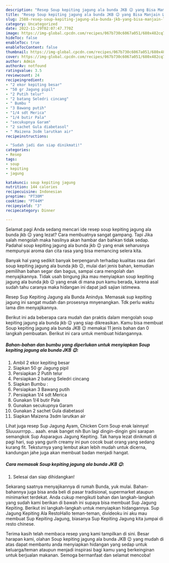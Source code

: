 ```yaml
---
description: "Resep Soup kepiting jagung ala bunda JKB 😉 yang Bisa Manjain Lidah"
title: "Resep Soup kepiting jagung ala bunda JKB 😉 yang Bisa Manjain Lidah"
slug: 2588-resep-soup-kepiting-jagung-ala-bunda-jkb-yang-bisa-manjain-lidah
category: Uncategorized
date: 2022-11-29T02:07:47.770Z
image: https://img-global.cpcdn.com/recipes/067b730c6067a051/680x482cq70/soup-kepiting-jagung-ala-bunda-jkb-foto-resep-utama.jpg
hideToc: false
enableToc: true
enableTocContent: false
thumbnail: https://img-global.cpcdn.com/recipes/067b730c6067a051/680x482cq70/soup-kepiting-jagung-ala-bunda-jkb-foto-resep-utama.jpg
cover: https://img-global.cpcdn.com/recipes/067b730c6067a051/680x482cq70/soup-kepiting-jagung-ala-bunda-jkb-foto-resep-utama.jpg
author: Admin
authorAv: notfound
ratingvalue: 3.5
reviewcount: 24
recipeingredient:
- "2 ekor kepiting besar"
- "50 gr Jagung pipil"
- "2 Putih telur"
- "2 batang Seledri cincang"
- " Bumbu "
- "3 Bawang putih"
- "1/4 sdt Merica"
- "1/4 butir Pala"
- "secukupnya Garam"
- "2 sachet Gula diabetasol"
- " Maizena 3sdm larutkan air"
recipeinstructions:

- "Sudah jadi dan siap dinikmati!"
categories:
- Resep
tags:
- soup
- kepiting
- jagung

katakunci: soup kepiting jagung 
nutrition: 144 calories
recipecuisine: Indonesian
preptime: "PT30M"
cooktime: "PT44M"
recipeyield: "3"
recipecategory: Dinner

---
```



Selamat pagi Anda sedang mencari ide resep soup kepiting jagung ala bunda jkb 😉 yang lezat? Cara membuatnya sangat gampang. Tapi Jika salah mengolah maka hasilnya akan hambar dan bahkan tidak sedap. Padahal soup kepiting jagung ala bunda jkb 😉 yang enak seharusnya mempunyai aroma dan cita rasa yang bisa memancing selera kita.


Banyak hal yang sedikit banyak berpengaruh terhadap kualitas rasa dari soup kepiting jagung ala bunda jkb 😉, mulai dari jenis bahan, kemudian pemilihan bahan segar dan bagus, sampai cara mengolah dan menyajikannya. Tidak usah bingung jika mau menyiapkan soup kepiting jagung ala bunda jkb 😉 yang enak di mana pun kamu berada, karena asal sudah tahu caranya maka hidangan ini dapat jadi sajian istimewa.

Resep Sup Kepiting Jagung ala Bunda Anindya. Memasak sup kepiting jagung ini sangat mudah dan prosesnya mnyenangkan. Tdk perlu waktu lama dlm menyajikannya.


Berikut ini ada beberapa cara mudah dan praktis dalam mengolah soup kepiting jagung ala bunda jkb 😉 yang siap dikreasikan. Kamu bisa membuat Soup kepiting jagung ala bunda JKB 😉 memakai 11 jenis bahan dan 0 langkah pembuatan. Berikut ini cara untuk membuat hidangannya.

<!--inarticleads1-->

##### Bahan-bahan dan bumbu yang diperlukan untuk menyiapkan Soup kepiting jagung ala bunda JKB 😉:

1. Ambil 2 ekor kepiting besar
1. Siapkan 50 gr Jagung pipil
1. Persiapkan 2 Putih telur
1. Persiapkan 2 batang Seledri cincang
1. Siapkan  Bumbu :
1. Persiapkan 3 Bawang putih
1. Persiapkan 1/4 sdt Merica
1. Gunakan 1/4 butir Pala
1. Gunakan secukupnya Garam
1. Gunakan 2 sachet Gula diabetasol
1. Siapkan  Maizena 3sdm larutkan air


Lihat juga resep Sup Jagung Ayam, Chicken Corn Soup enak lainnya! Sluuuurrrpp… aaah. enak banget nih Bun lagi dingin-dingin gini sarapan semangkok Sup Asparagus Jagung Kepiting. Tak hanya lezat dinikmati di pagi hari, sup yang gurih creamy ini pun cocok buat orang yang sedang kurang fit. Teksturnya yang lembut akan lebih mudah untuk dicerna, kandungan jahe juga akan membuat badan menjadi hangat. 

<!--inarticleads2-->

##### Cara memasak Soup kepiting jagung ala bunda JKB 😉:


1. Selesai dan siap dihidangkan!

Sekarang saatnya menyajikannya di rumah Bunda, yuk mulai. Bahan-bahannya juga bisa anda beli di pasar tradisional, supermarket ataupun minimarket terdekat. Anda cukup mengikuti bahan dan langkah-langkah yang sudah kami berikan di bawah ini supaya bisa membuat Sup Jagung Kepiting. Berikut ini langkah-langkah untuk menyiapkan hidangannya. Sup Jagung Kepiting Ala RestoHallo teman-teman, divideoku ini aku mau membuat Sup Kepiting Jagung, biasanya Sup Kepiting Jagung kita jumpai di resto chinese. 

Terima kasih telah membaca resep yang kami tampilkan di sini. Besar harapan kami, olahan Soup kepiting jagung ala bunda JKB 😉 yang mudah di atas dapat membantu anda menyiapkan hidangan yang sedap untuk keluarga/teman ataupun menjadi inspirasi bagi kamu yang berkeinginan untuk berjualan makanan. Semoga bermanfaat dan selamat mencoba!
